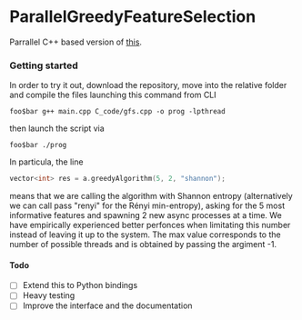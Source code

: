 # ParallelGreedyFeatureSelection

Parrallel C++ based version of [this](https://github.com/marcoromanelli-github/GreedyFeatureSelection). 

### Getting started
In order to try it out, 
download the repository, move into the relative folder and compile the files launching this command from CLI
```console
foo$bar g++ main.cpp C_code/gfs.cpp -o prog -lpthread
```
then launch the script via
```console
foo$bar ./prog
```
In particula, the line
```C++
vector<int> res = a.greedyAlgorithm(5, 2, "shannon");
```
means that we are calling the algorithm with Shannon entropy (alternatively we can call pass "renyi" for the Rényi min-entropy), asking for the 5 
most informative features and spawning 2 new async processes at a time. We have empirically experienced better perfonces when limitating this number instead 
of leaving it up to the system. The max value corresponds to the number of possible threads and is obtained by passing the argiment -1.

#### Todo
- [ ] Extend this to Python bindings
- [ ] Heavy testing
- [ ] Improve the interface and the documentation

